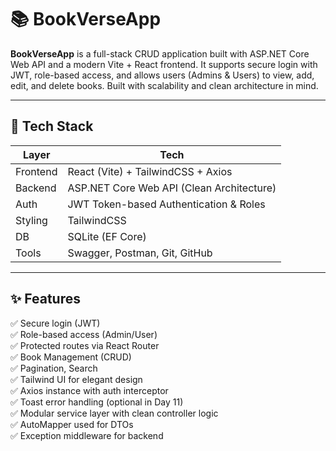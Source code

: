 # 📚 BookVerseApp

**BookVerseApp** is a full-stack CRUD application built with ASP.NET Core Web API and a modern Vite + React frontend. It supports secure login with JWT, role-based access, and allows users (Admins & Users) to view, add, edit, and delete books. Built with scalability and clean architecture in mind.

---

## 🔧 Tech Stack

| Layer       | Tech                                     |
|------------|------------------------------------------|
| Frontend    | React (Vite) + TailwindCSS + Axios       |
| Backend     | ASP.NET Core Web API (Clean Architecture)|
| Auth        | JWT Token-based Authentication & Roles   |
| Styling     | TailwindCSS                              |
| DB          | SQLite (EF Core)                         |
| Tools       | Swagger, Postman, Git, GitHub            |

---

## ✨ Features

✅ Secure login (JWT)  
✅ Role-based access (Admin/User)  
✅ Protected routes via React Router  
✅ Book Management (CRUD)  
✅ Pagination, Search  
✅ Tailwind UI for elegant design  
✅ Axios instance with auth interceptor  
✅ Toast error handling (optional in Day 11)  
✅ Modular service layer with clean controller logic  
✅ AutoMapper used for DTOs  
✅ Exception middleware for backend

